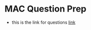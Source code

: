# MAC Question Prep

- this is the link for questions [link](https://docs.google.com/document/d/1XCjTnbsRJGx084UYHSPt0Gi2l3gdyr5g6_WfzBUS9Cc/edit?usp=sharing)
